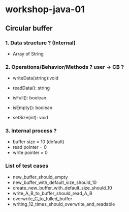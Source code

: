 # workshop-java-01

## Circular buffer

### 1. Data structure ? (Internal)
+ Array of String

### 2. Operations/Behavior/Methods ?  user -> CB ?
+ writeData(string):void
+ readData(): string
+ isFull(): boolean
+ isEmpty(): boolean

+ setSize(int): void

### 3. Internal process ?
+ buffer size = 10 (default)
+ read pointer = 0
+ write pointer = 0

### List of test cases
* new_buffer_should_empty
* new_buffer_with_default_size_should_10
* create_new_buffer_with_default_size_should_10
* write_A_B_to_buffer_should_read_A_B
* overwrite_C_to_fulled_buffer
* writing_12_times_should_overwrite_and_readable
